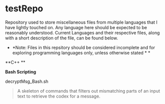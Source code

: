 # testRepo
Repository used to store miscellaneous files from multiple languages that I have lightly touched on. Any language here should be expected to be reasonably understood. Current Languages and their respective files, along with a short description of the file, can be found below. 


* *Note: Files in this repsitory should be considered incomplete and for exploring programming languages only, unless otherwise stated * *

**C++ **


**Bash Scripting** 

decryptMsg_Bash.sh
> A skeleton of commands that filters out mismatching parts of an input text to retrieve the codex for a message.
